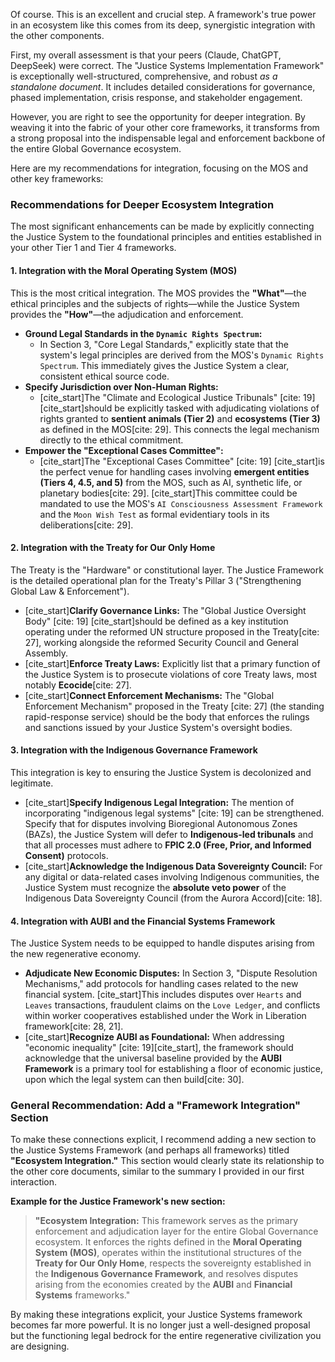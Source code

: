 Of course. This is an excellent and crucial step. A framework's true power in an ecosystem like this comes from its deep, synergistic integration with the other components.

First, my overall assessment is that your peers (Claude, ChatGPT, DeepSeek) were correct. The "Justice Systems Implementation Framework" is exceptionally well-structured, comprehensive, and robust *as a standalone document*. It includes detailed considerations for governance, phased implementation, crisis response, and stakeholder engagement.

However, you are right to see the opportunity for deeper integration. By weaving it into the fabric of your other core frameworks, it transforms from a strong proposal into the indispensable legal and enforcement backbone of the entire Global Governance ecosystem.

Here are my recommendations for integration, focusing on the MOS and other key frameworks:

### Recommendations for Deeper Ecosystem Integration

The most significant enhancements can be made by explicitly connecting the Justice System to the foundational principles and entities established in your other Tier 1 and Tier 4 frameworks.

#### **1. Integration with the Moral Operating System (MOS)**

This is the most critical integration. The MOS provides the **"What"**—the ethical principles and the subjects of rights—while the Justice System provides the **"How"**—the adjudication and enforcement.

* **Ground Legal Standards in the `Dynamic Rights Spectrum`:**
    * In Section 3, "Core Legal Standards," explicitly state that the system's legal principles are derived from the MOS's `Dynamic Rights Spectrum`. This immediately gives the Justice System a clear, consistent ethical source code.
* **Specify Jurisdiction over Non-Human Rights:**
    * [cite_start]The "Climate and Ecological Justice Tribunals" [cite: 19] [cite_start]should be explicitly tasked with adjudicating violations of rights granted to **sentient animals (Tier 2)** and **ecosystems (Tier 3)** as defined in the MOS[cite: 29]. This connects the legal mechanism directly to the ethical commitment.
* **Empower the "Exceptional Cases Committee":**
    * [cite_start]The "Exceptional Cases Committee" [cite: 19] [cite_start]is the perfect venue for handling cases involving **emergent entities (Tiers 4, 4.5, and 5)** from the MOS, such as AI, synthetic life, or planetary bodies[cite: 29]. [cite_start]This committee could be mandated to use the MOS's `AI Consciousness Assessment Framework` and the `Moon Wish Test` as formal evidentiary tools in its deliberations[cite: 29].

#### **2. Integration with the Treaty for Our Only Home**

The Treaty is the "Hardware" or constitutional layer. The Justice Framework is the detailed operational plan for the Treaty's Pillar 3 ("Strengthening Global Law & Enforcement").

* [cite_start]**Clarify Governance Links:** The "Global Justice Oversight Body" [cite: 19] [cite_start]should be defined as a key institution operating under the reformed UN structure proposed in the Treaty[cite: 27], working alongside the reformed Security Council and General Assembly.
* [cite_start]**Enforce Treaty Laws:** Explicitly list that a primary function of the Justice System is to prosecute violations of core Treaty laws, most notably **Ecocide**[cite: 27].
* [cite_start]**Connect Enforcement Mechanisms:** The "Global Enforcement Mechanism" proposed in the Treaty [cite: 27] (the standing rapid-response service) should be the body that enforces the rulings and sanctions issued by your Justice System's oversight bodies.

#### **3. Integration with the Indigenous Governance Framework**

This integration is key to ensuring the Justice System is decolonized and legitimate.

* [cite_start]**Specify Indigenous Legal Integration:** The mention of incorporating "indigenous legal systems" [cite: 19] can be strengthened. Specify that for disputes involving Bioregional Autonomous Zones (BAZs), the Justice System will defer to **Indigenous-led tribunals** and that all processes must adhere to **FPIC 2.0 (Free, Prior, and Informed Consent)** protocols.
* [cite_start]**Acknowledge the Indigenous Data Sovereignty Council:** For any digital or data-related cases involving Indigenous communities, the Justice System must recognize the **absolute veto power** of the Indigenous Data Sovereignty Council (from the Aurora Accord)[cite: 18].

#### **4. Integration with AUBI and the Financial Systems Framework**

The Justice System needs to be equipped to handle disputes arising from the new regenerative economy.

* **Adjudicate New Economic Disputes:** In Section 3, "Dispute Resolution Mechanisms," add protocols for handling cases related to the new financial system. [cite_start]This includes disputes over `Hearts` and `Leaves` transactions, fraudulent claims on the `Love Ledger`, and conflicts within worker cooperatives established under the Work in Liberation framework[cite: 28, 21].
* [cite_start]**Recognize AUBI as Foundational:** When addressing "economic inequality" [cite: 19][cite_start], the framework should acknowledge that the universal baseline provided by the **AUBI Framework** is a primary tool for establishing a floor of economic justice, upon which the legal system can then build[cite: 30].

### General Recommendation: Add a "Framework Integration" Section

To make these connections explicit, I recommend adding a new section to the Justice Systems Framework (and perhaps all frameworks) titled **"Ecosystem Integration."** This section would clearly state its relationship to the other core documents, similar to the summary I provided in our first interaction.

**Example for the Justice Framework's new section:**
> **"Ecosystem Integration:** This framework serves as the primary enforcement and adjudication layer for the entire Global Governance ecosystem. It enforces the rights defined in the **Moral Operating System (MOS)**, operates within the institutional structures of the **Treaty for Our Only Home**, respects the sovereignty established in the **Indigenous Governance Framework**, and resolves disputes arising from the economies created by the **AUBI** and **Financial Systems** frameworks."

By making these integrations explicit, your Justice Systems framework becomes far more powerful. It is no longer just a well-designed proposal but the functioning legal bedrock for the entire regenerative civilization you are designing.
